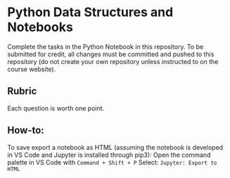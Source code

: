 # Python Data Structures and Notebooks

Complete the tasks in the Python Notebook in this repository.
To be submitted for credit, all changes must be committed and pushed to this repository (do not create your own repository unless instructed to on the course website).

## Rubric

Each question is worth one point.


## How-to:
To save export a notebook as HTML (assuming the notebook is developed in VS Code and Jupyter is installed through pip3):
Open the command palette in VS Code with ```Command + Shift + P```
Select: ```Jupyter: Export to HTML```